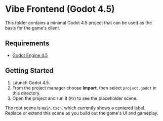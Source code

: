 # Vibe Frontend (Godot 4.5)

This folder contains a minimal Godot 4.5 project that can be used as the basis for the game's client.

## Requirements

- [Godot Engine 4.5](https://godotengine.org/)

## Getting Started

1. Launch Godot 4.5.
2. From the project manager choose **Import**, then select `project.godot` in this directory.
3. Open the project and run it (`F5`) to see the placeholder scene.

The root scene is `main.tscn`, which currently shows a centered label. Replace or extend this scene as you build out the game's UI and gameplay.
